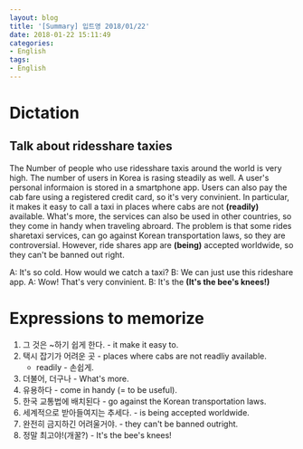 ```yaml
---
layout: blog
title: '[Summary] 입트영 2018/01/22'
date: 2018-01-22 15:11:49
categories:
- English
tags:
- English
---
```


# Dictation
## Talk about ridesshare taxies

The Number of people who use ridesshare taxis around the world is very high. The number of users in Korea is rasing steadily as well. A user's personal informaion is stored in a smartphone app. Users can also pay the cab fare using a registered credit card, so it's very convinient. In particular, it makes it easy to call a taxi in places where cabs are not **(readily)** available. What's more, the services can also be used in other countries, so they come in handy when traveling abroard. The problem is that some rides sharetaxi services, can go against Korean transportation laws, so they are controversial. However, ride shares app are **(being)** accepted worldwide, so they can't be banned out right.

A: It's so cold. How would we catch a taxi?
B: We can just use this rideshare app.
A: Wow! That's very convinient.
B: It's the **(It's the bee's knees!)**

# Expressions to memorize
1. 그 것은 ~하기 쉽게 한다. - it make it easy to.
2. 택시 잡기가 어려운 곳 - places where cabs are not readliy available.
    - readily - 손쉽게.
3. 더불어, 더구나 - What's more.
4. 유용하다 - come in handy (= to be useful).
5. 한국 교통법에 배치된다 - go against the Korean transportation laws.
6. 세계적으로 받아들여지는 추세다. - is being accepted worldwide.
7. 완전히 금지하긴 어려울거야. - they can't be banned outright.
8. 정말 최고야!(개꿀?) - It's the bee's knees!